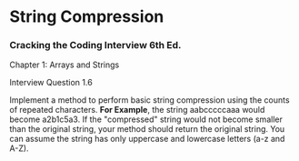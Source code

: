 # String Compression
### Cracking the Coding Interview 6th Ed.

Chapter 1: Arrays and Strings

Interview Question 1.6

Implement a method to perform basic string compression using the counts of repeated characters. **For Example**, the string aabcccccaaa would become a2b1c5a3. If the "compressed" string would not become smaller than the original string, your method should return the original string. You can assume the string has only uppercase and lowercase letters (a-z and A-Z).
